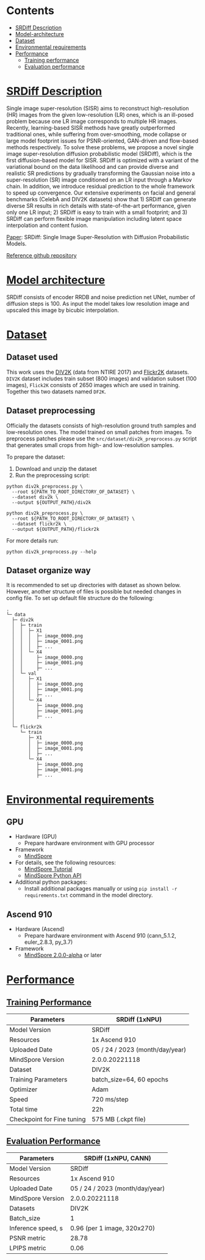 # Contents

- [SRDiff Description](#srdiff-description)
- [Model-architecture](#model-architecture)
- [Dataset](#dataset)
- [Environmental requirements](#environmental-requirements)
- [Performance](#performance)
    - [Training performance](#training-performance)
    - [Evaluation performance](#evaluation-performance)

# [SRDiff Description](#contents)

Single image super-resolution (SISR) aims to reconstruct high-resolution (HR) images from
the given low-resolution (LR) ones, which is an ill-posed problem because one LR image
corresponds to multiple HR images. Recently, learning-based SISR methods have greatly
outperformed traditional ones, while suffering from over-smoothing, mode collapse or large
model footprint issues for PSNR-oriented, GAN-driven and flow-based methods respectively.
To solve these problems, we propose a novel single image super-resolution diffusion
probabilistic model (SRDiff), which is the first diffusion-based model for SISR. SRDiff is
optimized with a variant of the variational bound on the data likelihood and can provide
diverse and realistic SR predictions by gradually transforming the Gaussian noise into a
super-resolution (SR) image conditioned on an LR input through a Markov chain. In addition,
we introduce residual prediction to the whole framework to speed up convergence.
Our extensive experiments on facial and general benchmarks (CelebA and DIV2K datasets)
show that 1) SRDiff can generate diverse SR results in rich details with state-of-the-art
performance, given only one LR input; 2) SRDiff is easy to train with a small footprint;
and 3) SRDiff can perform flexible image manipulation including latent space interpolation
and content fusion.

[Paper](https://arxiv.org/abs/2104.14951): SRDiff: Single Image Super-Resolution with Diffusion Probabilistic Models.

[Reference github repository](https://github.com/LeiaLi/SRDiff)

# [Model architecture](#contents)

SRDiff consists of encoder RRDB and noise prediction net UNet, number of diffusion steps is 100.
As input the model takes low resolution image and upscaled this image by bicubic interpolation.

# [Dataset](#contents)

## Dataset used

This work uses the [DIV2K](https://data.vision.ee.ethz.ch/cvl/DIV2K/) (data from NTIRE 2017)
and [Flickr2K](https://www.kaggle.com/datasets/hliang001/flickr2k) datasets.
`DIV2K` dataset includes train subset (800 images) and validation subset (100 images),
`Flick2K` consists of 2650 images which are used in training. Together this two datasets named
`DF2K`.

## Dataset preprocessing

Officially the datasets consists of high-resolution ground truth samples and low-resolution ones.
The model trained on small patches from images. To preprocess patches please use the
`src/dataset/div2k_preprocess.py` script that generates small crops from high- and
low-resolution samples.

To prepare the dataset:

1. Download and unzip the dataset
2. Run the preprocessing script:

```commandline
python div2k_preprocess.py \
  --root ${PATH_TO_ROOT_DIRECTORY_OF_DATASET} \
  --dataset div2k \
  --output ${OUTPUT_PATH}/div2k
```

```commandline
python div2k_preprocess.py \
  --root ${PATH_TO_ROOT_DIRECTORY_OF_DATASET} \
  --dataset flickr2k \
  --output ${OUTPUT_PATH}/flickr2k
```

For more details run:

```commandline
python div2k_preprocess.py --help
```

## Dataset organize way

It is recommended to set up directories with dataset as shown below. However, another structure of files
is possible but needed changes in config file. To set up default file structure do the following:

```text
.
└─ data
  ├─ div2k
  │  ├─ train
  │  │  ├─ X1
  │  │  │  ├─ image_0000.png
  │  │  │  ├─ image_0001.png
  │  │  │  ├─ ...
  │  │  └─ X4
  │  │     ├─ image_0000.png
  │  │     ├─ image_0001.png
  │  │     ├─ ...
  │  └─ val
  │     ├─ X1
  │     │  ├─ image_0000.png
  │     │  ├─ image_0001.png
  │     │  ├─ ...
  │     └─ X4
  │        ├─ image_0000.png
  │        ├─ image_0001.png
  │        ├─ ...
  │
  └─ flickr2k
     └─ train
        ├─ X1
        │  ├─ image_0000.png
        │  ├─ image_0001.png
        │  ├─ ...
        └─ X4
           ├─ image_0000.png
           ├─ image_0001.png
           ├─ ...
```

# [Environmental requirements](#contents)

## GPU

- Hardware (GPU)
    - Prepare hardware environment with GPU processor
- Framework
    - [MindSpore](https://www.mindspore.cn/install)
- For details, see the following resources:
    - [MindSpore Tutorial](https://www.mindspore.cn/tutorials/zh-CN/master/index.html)
    - [MindSpore Python API](https://www.mindspore.cn/docs/zh-CN/master/index.html)
- Additional python packages:
    - Install additional packages manually or using `pip install -r requirements.txt` command in the model directory.

## Ascend 910

- Hardware (Ascend)
    - Prepare hardware environment with Ascend 910 (cann_5.1.2, euler_2.8.3, py_3.7)
- Framework
    - [MindSpore 2.0.0-alpha](https://www.mindspore.cn/install) or later

# [Performance](#contents)

## [Training Performance](#contents)

| Parameters                 | SRDiff (1xNPU)                  |
|----------------------------|---------------------------------|
| Model Version              | SRDiff                          |
| Resources                  | 1x Ascend 910                   |
| Uploaded Date              | 05 / 24 / 2023 (month/day/year) |
| MindSpore Version          | 2.0.0.20221118                  |
| Dataset                    | DIV2K                           |
| Training Parameters        | batch_size=64, 60 epochs        |
| Optimizer                  | Adam                            |
| Speed                      | 720 ms/step                     |
| Total time                 | 22h                             |
| Checkpoint for Fine tuning | 575 MB (.ckpt file)             |

## [Evaluation Performance](#contents)

| Parameters         | SRDiff (1xNPU, CANN)            |
|--------------------|---------------------------------|
| Model Version      | SRDiff                          |
| Resources          | 1x Ascend 910                   |
| Uploaded Date      | 05 / 24 / 2023 (month/day/year) |
| MindSpore Version  | 2.0.0.20221118                  |
| Datasets           | DIV2K                           |
| Batch_size         | 1                               |
| Inference speed, s | 0.96 (per 1 image, 320x270)     |
| PSNR metric        | 28.78                           |
| LPIPS metric       | 0.06                            |
